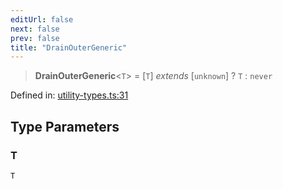 ```yaml
---
editUrl: false
next: false
prev: false
title: "DrainOuterGeneric"
---
```


> **DrainOuterGeneric**\<`T`\> = \[`T`\] *extends* \[`unknown`\] ? `T` : `never`

Defined in: [utility-types.ts:31](https://github.com/WinstonFassett/matchina/blob/2d22b2187dda803854f54b63fe09d04bd833387d/src/utility-types.ts#L31)

## Type Parameters

### T

`T`
